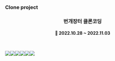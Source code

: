 ### Clone project


<h3 align="center"><b>번개장터 클론코딩</b></h3>

<h4 align="center">📆 2022.10.28 ~ 2022.11.03</h4>
<br>

<img  src="https://img.shields.io/badge/react-61DAFB?style=for-the-badge&logo=react&logoColor=black"/><img  src="https://img.shields.io/badge/Redux-764ABC?style=for-the-badge&logo=Redux&logoColor=white"/><img  src="https://img.shields.io/badge/Axios-5A29E4?style=for-the-badge&logo=axios&logoColor=white"/><img  src="https://img.shields.io/badge/React Router-CA4245?style=for-the-badge&logo=React Router&logoColor=white"><img  src="https://img.shields.io/badge/JavaScript-F7DF1E?style=for-the-badge&logo=JavaScript&logoColor=black"><img  src="https://img.shields.io/badge/css-DB7093?style=for-the-badge&logo=css&logoColor=white">
